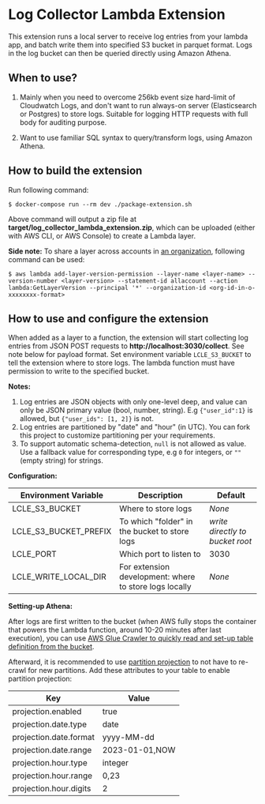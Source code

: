 Log Collector Lambda Extension
=============

This extension runs a local server to receive log entries from your lambda app, and batch write them into specified S3 bucket in parquet format. Logs in the log bucket can then be queried directly using Amazon Athena.

## When to use?

1. Mainly when you need to overcome 256kb event size hard-limit of Cloudwatch Logs, and don't want to run always-on server (Elasticsearch or Postgres) to store logs. Suitable for logging HTTP requests with full body for auditing purpose.

2. Want to use familiar SQL syntax to query/transform logs, using Amazon Athena.


## How to build the extension

Run following command:

```
$ docker-compose run --rm dev ./package-extension.sh
```

Above command will output a zip file at **target/log_collector_lambda_extension.zip**, which can be uploaded (either with AWS CLI, or AWS Console) to create a Lambda layer.

**Side note:** To share a layer across accounts in [an organization](https://console.aws.amazon.com/organizations/v2/home), following command can be used:

```
$ aws lambda add-layer-version-permission --layer-name <layer-name> --version-number <layer-version> --statement-id allaccount --action lambda:GetLayerVersion --principal '*' --organization-id <org-id-in-o-xxxxxxxx-format>
```

## How to use and configure the extension

When added as a layer to a function, the extension will start collecting log entries from JSON POST requests to **http://localhost:3030/collect**. See note below for payload format. Set environment variable `LCLE_S3_BUCKET` to tell the extension where to store logs. The lambda function must have permission to write to the specified bucket.

**Notes:**

1. Log entries are JSON objects with only one-level deep, and value can only be JSON primary value (bool, number, string). E.g `{"user_id":1}` is allowed, but `{"user_ids": [1, 2]}` is not.
2. Log entries are partitioned by "date" and "hour" (in UTC). You can fork this project to customize partitioning per your requirements.
3. To support automatic schema-detection, `null` is not allowed as value. Use a fallback value for corresponding type, e.g `0` for integers, or `""` (empty string) for strings.

**Configuration:**

|Environment Variable|Description|Default|
|---|---|---|
|LCLE_S3_BUCKET|Where to store logs|*None*|
|LCLE_S3_BUCKET_PREFIX|To which "folder" in the bucket to store logs|*write directly to bucket root*|
|LCLE_PORT|Which port to listen to|3030|
|LCLE_WRITE_LOCAL_DIR|For extension development: where to store logs locally|*None*|


**Setting-up Athena:**

After logs are first written to the bucket (when AWS fully stops the container that powers the Lambda function, around 10-20 minutes after last execution), you can use [AWS Glue Crawler to quickly read and set-up table definition from the bucket](https://docs.aws.amazon.com/athena/latest/ug/data-sources-glue.html).

Afterward, it is recommended to use [partition projection](https://docs.aws.amazon.com/athena/latest/ug/partition-projection.html) to not have to re-crawl for new partitions. Add these attributes to your table to enable partition projection:

|Key|Value|
|---|---|
|projection.enabled|true|
|projection.date.type|date|
|projection.date.format|yyyy-MM-dd|
|projection.date.range|2023-01-01,NOW|
|projection.hour.type|integer|
|projection.hour.range|0,23|
|projection.hour.digits|2|